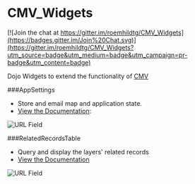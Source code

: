 CMV_Widgets
===========

[![Join the chat at https://gitter.im/roemhildtg/CMV_Widgets](https://badges.gitter.im/Join%20Chat.svg)](https://gitter.im/roemhildtg/CMV_Widgets?utm_source=badge&utm_medium=badge&utm_campaign=pr-badge&utm_content=badge)

Dojo Widgets to extend the functionality of [CMV](https://github.com/cmv/cmv-app)

###AppSettings

* Store and email map and application state.
* [View the Documentation](https://github.com/roemhildtg/CMV_Widgets/tree/master/widgets/AppSettings): 

![URL Field](https://github.com/roemhildtg/CMV_Widgets/blob/master/appSettings.PNG)

###RelatedRecordsTable

* Query and display the layers' related records
* [View the Documentation](https://github.com/roemhildtg/CMV_Widgets/tree/master/widgets/RelatedRecordTable)

![URL Field](https://github.com/roemhildtg/CMV_Widgets/blob/master/relatedRecords.PNG)

